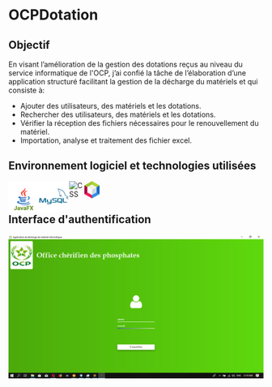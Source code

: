 # OCPDotation


## Objectif
En visant l’amélioration de la gestion des dotations reçus au niveau du service informatique de l'OCP, j’ai confié la tâche de l’élaboration d’une application structuré facilitant la gestion de la décharge du matériels et qui consiste à:
* Ajouter des utilisateurs, des matériels et les dotations. 
* Rechercher des utilisateurs, des matériels et les dotations.
* Vérifier la réception des fichiers nécessaires pour le renouvellement du matériel.
* Importation, analyse et traitement des fichier excel.


## Environnement logiciel et technologies utilisées
[<img align="left" alt="JavaFX" width="60px" src="/media/javafx96.svg" />][javafx]
[<img align="left" alt="Mysql" width="60px" src="/media/mysql.svg" />][mysql]
[<img align="left" alt="CSS" width="30px" src="https://img.icons8.com/color/48/000000/css3.png" />][css]
[<img align="left" alt="NetBeans" width="30px" src="/media/1200px-Apache_NetBeans_Logo.svg.png" />][netbeans]

<br/>
<br/>

## Interface d'authentification
<img src="/media/Login1.png" alt="Login" />



[javafx]: https://icons8.com/icon/13679/java
[css]: https://icons8.com/icon/21278/css3
[mysql]: https://icons8.com/icon/21278/css3
[netbeans]: https://icons8.com/icon/21278/css3
